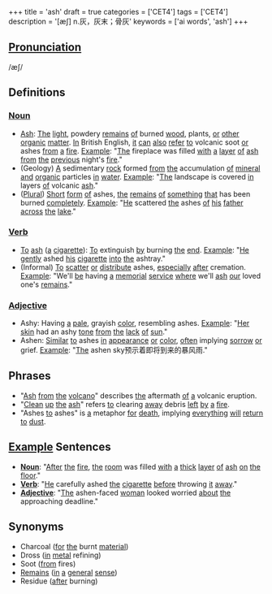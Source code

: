 +++
title = 'ash'
draft = true
categories = ['CET4']
tags = ['CET4']
description = '[æ∫] n.灰，灰末；骨灰'
keywords = ['ai words', 'ash']
+++

## [Pronunciation](/post/pronunciation/)
/æʃ/

## Definitions
### [Noun](/post/noun/)
- [Ash](/post/ash/): [The](/post/the/) [light](/post/light/), powdery [remains](/post/remains/) [of](/post/of/) burned [wood](/post/wood/), plants, [or](/post/or/) [other](/post/other/) [organic](/post/organic/) [matter](/post/matter/). [In](/post/in/) British English, [it](/post/it/) [can](/post/can/) [also](/post/also/) [refer](/post/refer/) [to](/post/to/) volcanic soot [or](/post/or/) ashes [from](/post/from/) [a](/post/a/) [fire](/post/fire/). [Example](/post/example/): "[The](/post/the/) fireplace was filled [with](/post/with/) [a](/post/a/) [layer](/post/layer/) [of](/post/of/) [ash](/post/ash/) [from](/post/from/) [the](/post/the/) [previous](/post/previous/) night's [fire](/post/fire/)."
- (Geology) [A](/post/a/) sedimentary [rock](/post/rock/) formed [from](/post/from/) [the](/post/the/) accumulation [of](/post/of/) [mineral](/post/mineral/) [and](/post/and/) [organic](/post/organic/) particles [in](/post/in/) [water](/post/water/). [Example](/post/example/): "[The](/post/the/) landscape is covered [in](/post/in/) layers [of](/post/of/) volcanic [ash](/post/ash/)."
- ([Plural](/post/plural/)) [Short](/post/short/) [form](/post/form/) [of](/post/of/) ashes, [the](/post/the/) [remains](/post/remains/) [of](/post/of/) [something](/post/something/) [that](/post/that/) has been burned [completely](/post/completely/). [Example](/post/example/): "[He](/post/he/) scattered [the](/post/the/) ashes [of](/post/of/) [his](/post/his/) [father](/post/father/) [across](/post/across/) [the](/post/the/) [lake](/post/lake/)."

### [Verb](/post/verb/)
- [To](/post/to/) [ash](/post/ash/) ([a](/post/a/) [cigarette](/post/cigarette/)): [To](/post/to/) extinguish [by](/post/by/) burning [the](/post/the/) [end](/post/end/). [Example](/post/example/): "[He](/post/he/) [gently](/post/gently/) ashed [his](/post/his/) [cigarette](/post/cigarette/) [into](/post/into/) [the](/post/the/) ashtray."
- (Informal) [To](/post/to/) [scatter](/post/scatter/) [or](/post/or/) [distribute](/post/distribute/) ashes, [especially](/post/especially/) [after](/post/after/) cremation. [Example](/post/example/): "We'll [be](/post/be/) having [a](/post/a/) [memorial](/post/memorial/) [service](/post/service/) [where](/post/where/) we'll [ash](/post/ash/) [our](/post/our/) loved one's [remains](/post/remains/)."

### [Adjective](/post/adjective/)
- Ashy: Having [a](/post/a/) [pale](/post/pale/), grayish [color](/post/color/), resembling ashes. [Example](/post/example/): "[Her](/post/her/) [skin](/post/skin/) had an ashy [tone](/post/tone/) [from](/post/from/) [the](/post/the/) [lack](/post/lack/) [of](/post/of/) [sun](/post/sun/)."
- Ashen: [Similar](/post/similar/) [to](/post/to/) ashes [in](/post/in/) [appearance](/post/appearance/) [or](/post/or/) [color](/post/color/), [often](/post/often/) implying [sorrow](/post/sorrow/) [or](/post/or/) grief. [Example](/post/example/): "[The](/post/the/) ashen sky预示着即将到来的暴风雨."

## Phrases
- "[Ash](/post/ash/) [from](/post/from/) [the](/post/the/) [volcano](/post/volcano/)" describes [the](/post/the/) aftermath [of](/post/of/) [a](/post/a/) volcanic eruption.
- "[Clean](/post/clean/) [up](/post/up/) [the](/post/the/) [ash](/post/ash/)" refers [to](/post/to/) clearing [away](/post/away/) debris [left](/post/left/) [by](/post/by/) [a](/post/a/) [fire](/post/fire/).
- "Ashes [to](/post/to/) ashes" is [a](/post/a/) metaphor [for](/post/for/) [death](/post/death/), implying [everything](/post/everything/) [will](/post/will/) [return](/post/return/) [to](/post/to/) [dust](/post/dust/).

## [Example](/post/example/) Sentences
- **[Noun](/post/noun/)**: "[After](/post/after/) [the](/post/the/) [fire](/post/fire/), [the](/post/the/) [room](/post/room/) was filled [with](/post/with/) [a](/post/a/) [thick](/post/thick/) [layer](/post/layer/) [of](/post/of/) [ash](/post/ash/) [on](/post/on/) [the](/post/the/) [floor](/post/floor/)."
- **[Verb](/post/verb/)**: "[He](/post/he/) carefully ashed [the](/post/the/) [cigarette](/post/cigarette/) [before](/post/before/) throwing [it](/post/it/) [away](/post/away/)."
- **[Adjective](/post/adjective/)**: "[The](/post/the/) ashen-faced [woman](/post/woman/) looked worried [about](/post/about/) [the](/post/the/) approaching deadline."

## Synonyms
- Charcoal ([for](/post/for/) [the](/post/the/) burnt [material](/post/material/))
- Dross ([in](/post/in/) [metal](/post/metal/) refining)
- Soot ([from](/post/from/) fires)
- [Remains](/post/remains/) ([in](/post/in/) [a](/post/a/) [general](/post/general/) [sense](/post/sense/))
- Residue ([after](/post/after/) burning)
